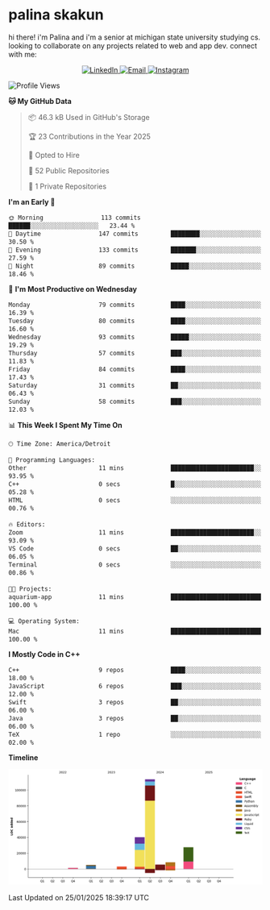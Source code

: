 # palina skakun
hi there! i'm Palina and i'm a senior at michigan state university studying cs. looking to collaborate on any projects related to web and app dev. connect with me:
<p align="center">
<a href="https://www.linkedin.com/in/palinaskakun/">

<image src="https://cdn-icons-png.flaticon.com/512/174/174857.png" alt="LinkedIn" width="60" height ="60" class="center" >

</a>
  <a href=mailto:“palinaskakun@gmail.com,skakunpa@msu.edu”>
  <image src="https://cdn-icons-png.flaticon.com/512/2250/2250206.png" alt="Email" width="60" height ="60" class="center" >
  </a>
    <a href="https://www.instagram.com/palinaskakun/">

<image src="https://upload.wikimedia.org/wikipedia/commons/thumb/a/a5/Instagram_icon.png/1200px-Instagram_icon.png?20200512141346" alt="Instagram" width="60" height ="60" class="center" >

</a>
    
</p>

<!-- meow -->

<!-- <p align="center"> <img src="https://github-readme-stats.vercel.app/api?username=palinaskakun&show_icons=true&theme=gotham" alt="palinaskakun" /> -->
<!--START_SECTION:waka-->
![Profile Views](http://img.shields.io/badge/Profile%20Views-37-blue)

**🐱 My GitHub Data** 

> 📦 46.3 kB Used in GitHub's Storage 
 > 
> 🏆 23 Contributions in the Year 2025
 > 
> 💼 Opted to Hire
 > 
> 📜 52 Public Repositories 
 > 
> 🔑 1 Private Repositories 
 > 
**I'm an Early 🐤** 

```text
🌞 Morning                113 commits         ██████░░░░░░░░░░░░░░░░░░░   23.44 % 
🌆 Daytime                147 commits         ████████░░░░░░░░░░░░░░░░░   30.50 % 
🌃 Evening                133 commits         ███████░░░░░░░░░░░░░░░░░░   27.59 % 
🌙 Night                  89 commits          █████░░░░░░░░░░░░░░░░░░░░   18.46 % 
```
📅 **I'm Most Productive on Wednesday** 

```text
Monday                   79 commits          ████░░░░░░░░░░░░░░░░░░░░░   16.39 % 
Tuesday                  80 commits          ████░░░░░░░░░░░░░░░░░░░░░   16.60 % 
Wednesday                93 commits          █████░░░░░░░░░░░░░░░░░░░░   19.29 % 
Thursday                 57 commits          ███░░░░░░░░░░░░░░░░░░░░░░   11.83 % 
Friday                   84 commits          ████░░░░░░░░░░░░░░░░░░░░░   17.43 % 
Saturday                 31 commits          ██░░░░░░░░░░░░░░░░░░░░░░░   06.43 % 
Sunday                   58 commits          ███░░░░░░░░░░░░░░░░░░░░░░   12.03 % 
```


📊 **This Week I Spent My Time On** 

```text
🕑︎ Time Zone: America/Detroit

💬 Programming Languages: 
Other                    11 mins             ███████████████████████░░   93.95 % 
C++                      0 secs              █░░░░░░░░░░░░░░░░░░░░░░░░   05.28 % 
HTML                     0 secs              ░░░░░░░░░░░░░░░░░░░░░░░░░   00.76 % 

🔥 Editors: 
Zoom                     11 mins             ███████████████████████░░   93.09 % 
VS Code                  0 secs              ██░░░░░░░░░░░░░░░░░░░░░░░   06.05 % 
Terminal                 0 secs              ░░░░░░░░░░░░░░░░░░░░░░░░░   00.86 % 

🐱‍💻 Projects: 
aquarium-app             11 mins             █████████████████████████   100.00 % 

💻 Operating System: 
Mac                      11 mins             █████████████████████████   100.00 % 
```

**I Mostly Code in C++** 

```text
C++                      9 repos             ████░░░░░░░░░░░░░░░░░░░░░   18.00 % 
JavaScript               6 repos             ███░░░░░░░░░░░░░░░░░░░░░░   12.00 % 
Swift                    3 repos             ██░░░░░░░░░░░░░░░░░░░░░░░   06.00 % 
Java                     3 repos             ██░░░░░░░░░░░░░░░░░░░░░░░   06.00 % 
TeX                      1 repo              ░░░░░░░░░░░░░░░░░░░░░░░░░   02.00 % 
```



**Timeline**

![Lines of Code chart](https://raw.githubusercontent.com/palinaskakun/palinaskakun/main/assets/bar_graph.png)


 Last Updated on 25/01/2025 18:39:17 UTC
<!--END_SECTION:waka-->
